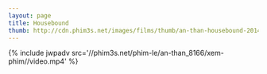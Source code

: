 ```yaml
---
layout: page
title: Housebound
thumb: http://cdn.phim3s.net/images/films/thumb/an-than-housebound-2014.jpg
---
```

{% include jwpadv src='//phim3s.net/phim-le/an-than_8166/xem-phim//video.mp4' %}